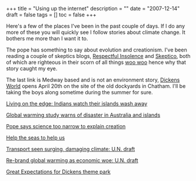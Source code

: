 +++
title = "Using up the internet"
description = ""
date = "2007-12-14"
draft = false
tags = []
toc = false
+++

Here's a few of the places I've been in the past couple of days. If I do any more of these you will quickly see I follow stories about climate change. It bothers me more than I want it to.

The pope has something to say about evolution and creationism. I've been reading a couple of skeptics blogs, [Respectful Insolence](https://www.respectfulinsolence.com/) and [Skeptico](https://skeptiko.com/), both of which are righteous in their scorn of all things [woo woo](https://culturacolectiva.com/en/lifestyle/woo-woo-what-does-it-mean/) hence why that story caught my eye.

The last link is Medway based and is not an environment story, [Dickens World](http://www.dickensworld.co.uk/) opens April 20th on the site of the old dockyards in Chatham. I'll be taking the boys along sometime during the summer for sure.

[Living on the edge: Indians watch their islands wash away](https://www.nytimes.com/2007/04/10/world/asia/10iht-india.3.5214593.html)

[Global warming study warns of disaster in Australia and islands](https://www.nytimes.com/2007/04/10/health/10iht-climate.1.5212098.html)

[Pope says science too narrow to explain creation](https://www.reuters.com/article/lifestyle/science/pope-says-science-too-narrow-to-explain-creation-idUSL10150811/)

[Help the seas to help us](http://www.iht.com/articles/2007/04/11/opinion/edlopouk.php)

[Transport seen surging, damaging climate: U.N. draft](https://www.reuters.com/article/economy/transport-seen-surging-damaging-climate-un-draft-idUSL12321626/)

[Re-brand global warming as economic woe: U.N. draft](https://www.reuters.com/article/business/environment/re-brand-global-warming-as-economic-woe-un-draft-idUSL12188607/)

[Great Expectations for Dickens theme park](https://www.reuters.com/article/lifestyle/great-expectations-for-dickens-theme-park-idUSL12330585/)
